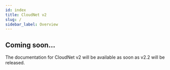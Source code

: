 ```yaml
---
id: index
title: CloudNet v2
slug: /
sidebar_label: Overview
---
```


## Coming soon...

The documentation for CloudNet v2 will be available as soon as v2.2 will be released.
